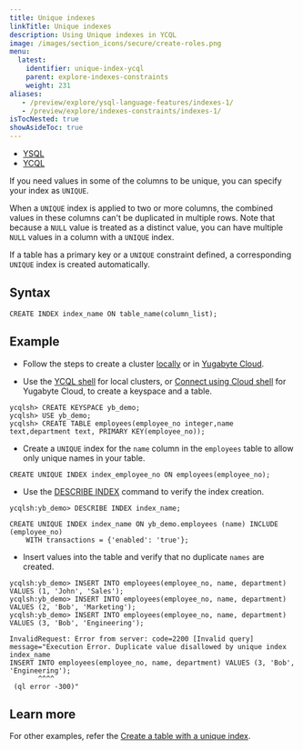 ```yaml
---
title: Unique indexes
linkTitle: Unique indexes
description: Using Unique indexes in YCQL
image: /images/section_icons/secure/create-roles.png
menu:
  latest:
    identifier: unique-index-ycql
    parent: explore-indexes-constraints
    weight: 231
aliases:
   - /preview/explore/ysql-language-features/indexes-1/
   - /preview/explore/indexes-constraints/indexes-1/
isTocNested: true
showAsideToc: true
---
```



<ul class="nav nav-tabs-alt nav-tabs-yb">
  <li >
    <a href="../unique-index-ysql/" class="nav-link">
      <i class="icon-postgres" aria-hidden="true"></i>
      YSQL
    </a>
  </li>

  <li >
    <a href="../unique-index-ycql/" class="nav-link active">
      <i class="icon-cassandra" aria-hidden="true"></i>
      YCQL
    </a>
  </li>
</ul>

If you need values in some of the columns to be unique, you can specify your index as `UNIQUE`.

When a `UNIQUE` index is applied to two or more columns, the combined values in these columns can't be duplicated in multiple rows. Note that because a `NULL` value is treated as a distinct value, you can have multiple `NULL` values in a column with a `UNIQUE` index.

If a table has a primary key or a `UNIQUE` constraint defined, a corresponding `UNIQUE` index is created automatically.

## Syntax

```ysql
CREATE INDEX index_name ON table_name(column_list);
```

## Example

- Follow the steps to create a cluster [locally](/preview/quick-start/) or in [Yugabyte Cloud](/preview/yugabyte-cloud/cloud-connect/).

- Use the [YCQL shell](/preview/admin/ycqlsh/) for local clusters, or [Connect using Cloud shell](/preview/yugabyte-cloud/cloud-connect/connect-cloud-shell/) for Yugabyte Cloud, to create a keyspace and a table.

```cql
ycqlsh> CREATE KEYSPACE yb_demo;
ycqlsh> USE yb_demo;
ycqlsh> CREATE TABLE employees(employee_no integer,name text,department text, PRIMARY KEY(employee_no));
```

- Create a `UNIQUE` index for the `name` column in the `employees` table to allow only unique names in your table.

```cql
CREATE UNIQUE INDEX index_employee_no ON employees(employee_no);
```

- Use the [DESCRIBE INDEX](/preview/admin/ycqlsh/#describe) command to verify the index creation.

```cql
ycqlsh:yb_demo> DESCRIBE INDEX index_name;
```

```output
CREATE UNIQUE INDEX index_name ON yb_demo.employees (name) INCLUDE (employee_no)
    WITH transactions = {'enabled': 'true'};
```

- Insert values into the table and verify that no duplicate `names` are created.

```cql
ycqlsh:yb_demo> INSERT INTO employees(employee_no, name, department) VALUES (1, 'John', 'Sales');
ycqlsh:yb_demo> INSERT INTO employees(employee_no, name, department) VALUES (2, 'Bob', 'Marketing');
ycqlsh:yb_demo> INSERT INTO employees(employee_no, name, department) VALUES (3, 'Bob', 'Engineering');
```

```output
InvalidRequest: Error from server: code=2200 [Invalid query] message="Execution Error. Duplicate value disallowed by unique index index_name
INSERT INTO employees(employee_no, name, department) VALUES (3, 'Bob', 'Engineering');
       ^^^^
 (ql error -300)"
```

## Learn more

For other examples, refer the [Create a table with a unique index](../../../api/ycql/ddl_create_index/#create-a-table-with-a-unique-index).
